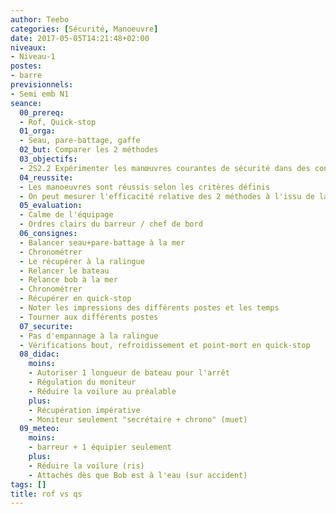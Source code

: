 ```yaml
---
author: Teebo
categories: [Sécurité, Manoeuvre]
date: 2017-05-05T14:21:48+02:00
niveaux:
- Niveau-1
postes:
- barre
previsionnels:
- Semi emb N1
seance:
  00_prereq:
  - Rof, Quick-stop
  01_orga:
  - Seau, pare-battage, gaffe
  02_but: Comparer les 2 méthodes
  03_objectifs:
  - 2S2.2 Expérimenter les manœuvres courantes de sécurité dans des conditions aménagées
  04_reussite:
  - Les manoeuvres sont réussis selon les critères définis
  - On peut mesurer l'efficacité relative des 2 méthodes à l'issu de la séance
  05_evaluation:
  - Calme de l'équipage
  - Ordres clairs du barreur / chef de bord
  06_consignes:
  - Balancer seau+pare-battage à la mer
  - Chronométrer
  - Le récupérer à la ralingue
  - Relancer le bateau
  - Relance bob à la mer
  - Chronométrer
  - Récupérer en quick-stop
  - Noter les impressions des différents postes et les temps
  - Tourner aux différents postes
  07_securite:
  - Pas d'empannage à la ralingue
  - Vérifications bout, refroidissement et point-mort en quick-stop
  08_didac:
    moins:
    - Autoriser 1 longueur de bateau pour l'arrêt
    - Régulation du moniteur
    - Réduire la voilure au préalable
    plus:
    - Récupération impérative
    - Moniteur seulement "secrétaire + chrono" (muet)
  09_meteo:
    moins:
    - barreur + 1 équipier seulement
    plus:
    - Réduire la voilure (ris)
    - Attachés dès que Bob est à l'eau (sur accident)
tags: []
title: rof vs qs
---
```

